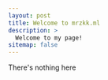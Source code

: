 ```yaml
---
layout: post
title: Welcome to mrzkk.ml
description: >
  Welcome to my page!
sitemap: false
---
```


There's nothing here